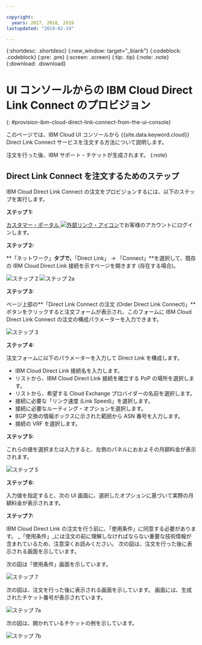 ```yaml
---

copyright:
  years: 2017, 2018, 2019
lastupdated: "2019-02-19"

---
```


{:shortdesc: .shortdesc}
{:new_window: target="_blank"}
{:codeblock: .codeblock}
{:pre: .pre}
{:screen: .screen}
{:tip: .tip}
{:note: .note}
{:download: .download}


# UI コンソールからの IBM Cloud Direct Link Connect のプロビジョン
{: #provision-ibm-cloud-direct-link-connect-from-the-ui-console}

このページでは、IBM Cloud UI コンソールから {{site.data.keyword.cloud}} Direct Link Connect サービスを注文する方法について説明します。 

注文を行った後、IBM サポート・チケットが生成されます。
{:note}

## Direct Link Connect を注文するためのステップ

IBM Cloud Direct Link Connect の注文をプロビジョンするには、以下のステップを実行します。

**ステップ 1:**

[カスタマー・ポータル ![外部リンク・アイコン](../../icons/launch-glyph.svg "外部リンク・アイコン")](https://control.softlayer.com/)でお客様のアカウントにログインします。
  
**ステップ 2:**

**「ネットワーク」**タブで、**「Direct Link」 -> 「Connect」**を選択して、既存の IBM Cloud Direct Link 接続を示すページを開きます (存在する場合)。

![ステップ 2](images/Step2-Connect-Offering-Tab.png)
![ステップ 2a](images/Step2-Connect-List-Page.png)

**ステップ 3:**

ページ上部の**「Direct Link Connect の注文 (Order Direct Link Connect)」**ボタンをクリックすると注文フォームが表示され、このフォームに IBM Cloud Direct Link Connect の注文の構成パラメーターを入力できます。

![ステップ 3](images/Step3-Connect-Order-Page.png)

**ステップ 4:**

注文フォームに以下のパラメーターを入力して Direct Link を構成します。

  - IBM Cloud Direct Link 接続名を入力します。
  - リストから、IBM Cloud Direct Link 接続を確立する PoP の場所を選択します。
  - リストから、希望する Cloud Exchange プロバイダーの名前を選択します。
  - 接続に必要な「リンク速度 (Link Speed)」を選択します。
  - 接続に必要なルーティング・オプションを選択します。
  - BGP 交換の情報ボックスに示された範囲から ASN 番号を入力します。
  - 接続の VRF を選択します。

**ステップ 5:**

これらの値を選択または入力すると、左側のパネルにおおよその月額料金が表示されます。

![ステップ 5](images/Step5-Connect-Link-Speeds.png)

**ステップ 6:**

入力値を指定すると、次の UI 画面に、選択したオプションに基づいて実際の月額料金が表示されます。

**ステップ 7:**

IBM Cloud Direct Link の注文を行う前に、「使用条件」に同意する必要があります。 _「使用条件」_には注文の前に理解しなければならない重要な技術情報が含まれているため、注意深くお読みください。 次の図は、注文を行った後に表示される画面を示しています。

次の図は「使用条件」画面を示しています。

![ステップ 7](images/Step7-Connect-Summary-Page.png)

次の図は、注文を行った後に表示される画面を示しています。 画面には、生成されたチケット番号が表示されています。

![ステップ 7a](images/Step7-Connect-Ticket-Generated.png)

次の図は、開かれているチケットの例を示しています。

![ステップ 7b](images/Step7-Connect-Ticket-Details.png)
